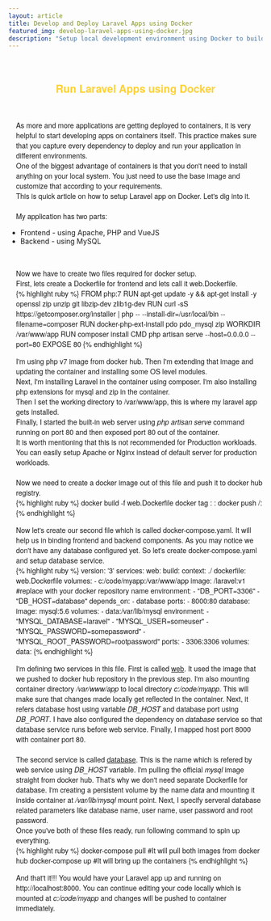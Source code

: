 ```yaml
---
layout: article
title: Develop and Deploy Laravel Apps using Docker
featured_img: develop-laravel-apps-using-docker.jpg
description: "Setup local development environment using Docker to build Laravel apps and deploy later."
---
```

<br>
<h2 style="font-family:Montserrat,'Helvetica Neue',Helvetica,Arial,sans-serif;color:#fed136;text-align:center"> Run Laravel Apps using Docker</h2>
<br>
<p style="font-family:Montserrat,'Helvetica Neue',Helvetica,Arial,sans-serif;padding-left:15px">
As more and more applications are getting deployed to containers, it is very helpful to start developing apps on containers itself. This practice makes sure that you capture every dependency to deploy and run your application in different environments.
<br>
One of the biggest advantage of containers is that you don't need to install anything on your local system. You just need to use the base image and customize that according to your requirements.
<br>
This is quick article on how to setup Laravel app on Docker. Let's dig into it.
<br>
<br>
My application has two parts:
<ul>
  <li>Frontend - using Apache, PHP and VueJS</li>
  <li>Backend - using MySQL</li>
</ul>
<br>
<p style="font-family:Montserrat,'Helvetica Neue',Helvetica,Arial,sans-serif;padding-left:15px">
Now we have to create two files required for docker setup.
<br>
First, lets create a Dockerfile for frontend and lets call it web.Dockerfile.
<br>
{% highlight ruby %}
FROM php:7
RUN apt-get update -y && apt-get install -y openssl zip unzip git libzip-dev zlib1g-dev
RUN curl -sS https://getcomposer.org/installer | php -- --install-dir=/usr/local/bin --filename=composer
RUN docker-php-ext-install pdo pdo_mysql zip
WORKDIR /var/www/app
RUN composer install
CMD php artisan serve --host=0.0.0.0 --port=80
EXPOSE 80
{% endhighlight %}
<br>
<p style="font-family:Montserrat,'Helvetica Neue',Helvetica,Arial,sans-serif;padding-left:15px">
I'm using php v7 image from docker hub. Then I'm extending that image and updating the container and installing some OS level modules.
<br>
Next, I'm installing Laravel in the container using composer. I'm also installing php extensions for mysql and zip in the container.
<br>
Then I set the working directory to /var/www/app, this is where my laravel app gets installed.
<br>
Finally, I started the built-in web server using <i>php artisan serve</i> command running on port 80 and then exposed port 80 out of the container.
<br>
It is worth mentioning that this is not recommended for Production workloads. You can easily setup Apache or Nginx instead of default server for production workloads.
<br>
<br>
Now we need to create a docker image out of this file and push it to docker hub registry.
<br>
{% highlight ruby %}
docker build -f web.Dockerfile
docker tag <source_image>:<tag> <destination_image>:<tag>
docker push <repo_url>/<image>:<tag>
{% endhighlight %}
<br>
<p style="font-family:Montserrat,'Helvetica Neue',Helvetica,Arial,sans-serif;padding-left:15px">
Now let's create our second file which is called docker-compose.yaml. It will help us in binding frontend and backend components. As you may notice we don't have any database configured yet. So let's create docker-compose.yaml and setup database service.
<br>
{% highlight ruby %}
version: '3'
services:
  web:
    build:
      context: ./
      dockerfile: web.Dockerfile
    volumes:
      - c:/code/myapp:/var/www/app
    image: <dockerhubrepo>/laravel:v1 #replace <dockerhubrepo> with your docker repository name
    environment:
      - "DB_PORT=3306"
      - "DB_HOST=database"
    depends_on:
      - database
    ports:
      - 8000:80
  database:
    image: mysql:5.6
    volumes: 
      - data:/var/lib/mysql
    environment:
      - "MYSQL_DATABASE=laravel"
      - "MYSQL_USER=someuser"
      - "MYSQL_PASSWORD=somepassword"
      - "MYSQL_ROOT_PASSWORD=rootpassword"
    ports:
      - 3306:3306
volumes:
  data:
{% endhighlight %}
<br>
<p style="font-family:Montserrat,'Helvetica Neue',Helvetica,Arial,sans-serif;padding-left:15px">
I'm defining two services in this file. First is called <u>web</u>. It used the image that we pushed to docker hub repository in the previous step. I'm also mounting container directory <i>/var/www/app</i> to local directory <i>c:/code/myapp</i>. This will make sure that changes made locally get reflected in the container. Next, it refers database host using variable <i>DB_HOST</i> and database port using <i>DB_PORT</i>. I have also configured the dependency on <i>database</i> service so that database service runs before web service. Finally, I mapped host port 8000 with container port 80.
<br>
<br>
The second service is called <u>database</u>. This is the name which is refered by web service using <i>DB_HOST</i> variable. I'm pulling the official <i>mysql</i> image straight from docker hub. That's why we don't need separate Dockerfile for database. I'm creating a persistent volume by the name <i>data</i> and mounting it inside container at <i>/var/lib/mysql</i> mount point. Next, I specify serveral database related parameters like database name, user name, user password and root password.
<br>
Once you've both of these files ready, run following command to spin up everything.
<br>
{% highlight ruby %}
docker-compose pull #It will pull both images from docker hub
docker-compose up #It will bring up the containers
{% endhighlight %}
<p style="font-family:Montserrat,'Helvetica Neue',Helvetica,Arial,sans-serif;padding-left:15px">
And that't it!!! You would have your Laravel app up and running on http://localhost:8000. You can continue editing your code locally which is mounted at <i>c:/code/myapp</i> and changes will be pushed to container immediately.

